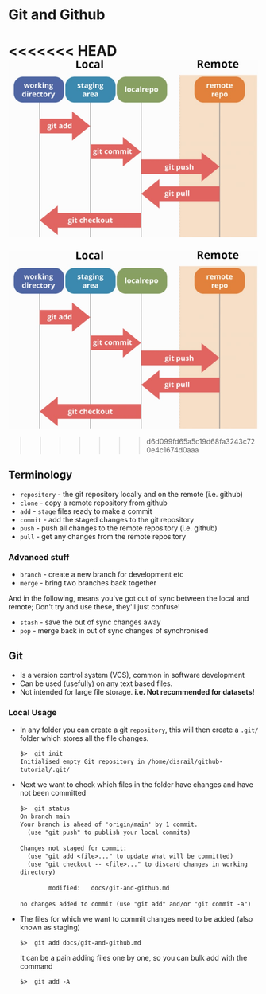 # Git and Github

<<<<<<< HEAD
![Alt text](../images/flow.jpg)
=======
![Alt text](../images/flow.jpg?raw=true "Basics of git and github")
>>>>>>> d6d099fd65a5c19d68fa3243c720e4c1674d0aaa


## Terminology
* `repository` - the git repository locally and on the remote (i.e. github)
* `clone` - copy a remote repository from github
* `add` - `stage` files ready to make a commit
* `commit` - add the staged changes to the git repository
* `push` - push all changes to the remote repository (i.e. github)
* `pull` - get any changes from the remote repository

### Advanced stuff
* `branch` - create a new branch for development etc
* `merge` - bring two branches back together

And in the following, means you've got out of sync between the local and remote;
Don't try and use these, they'll just confuse!
* `stash` - save the out of sync changes away
* `pop` - merge back in out of sync changes of synchronised    

## Git
* Is a version control system (VCS), common in software development
* Can be used (usefully) on any text based files.
* Not intended for large file storage. **i.e. Not recommended for datasets!**

### Local Usage
* In any folder you can create a git `repository`, this will then create a
`.git/` folder which stores all the file changes.
    ```shell
    $>  git init
    Initialised empty Git repository in /home/disrail/github-tutorial/.git/
    ```

* Next we want to check which files in the folder have changes and have
not been committed
    ``` shell
    $>  git status
    On branch main
    Your branch is ahead of 'origin/main' by 1 commit.
      (use "git push" to publish your local commits)

    Changes not staged for commit:
      (use "git add <file>..." to update what will be committed)
      (use "git checkout -- <file>..." to discard changes in working directory)

            modified:   docs/git-and-github.md

    no changes added to commit (use "git add" and/or "git commit -a")
    ```

* The files for which we want to commit changes need to be added
(also known as staging)
    ```shell
    $>  git add docs/git-and-github.md
    ```
  It can be a pain adding files one by one, so you can bulk add with the command
    ```shell
    $>  git add -A
    ```
